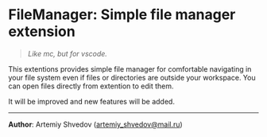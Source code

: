 # FileManager: Simple file manager extension
> *Like mc, but for vscode.*

This extentions provides simple file manager for comfortable navigating in your file system even if files or directories are outside your workspace. You can open files directly from extention to edit them.

It will be improved and new features will be added.

---

**Author**: Artemiy Shvedov (<artemiy_shvedov@mail.ru>)